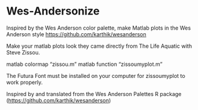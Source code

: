 Wes-Andersonize
===============

Inspired by the Wes Anderson color palette, make Matlab plots in the Wes Anderson style https://github.com/karthik/wesanderson

Make your matlab plots look they came directly from The Life Aquatic with Steve Zissou. 

matlab colormap “zissou.m” 
matlab function “zissoumyplot.m”  

The Futura Font must be installed on your computer for zissoumyplot to work properly.

Inspired by and translated from the Wes Anderson Palettes R package (https://github.com/karthik/wesanderson)

